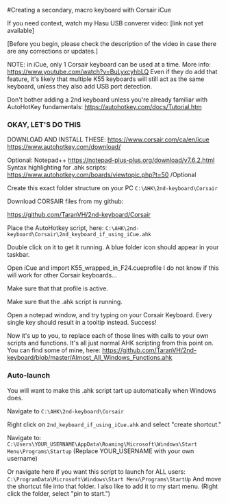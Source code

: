 #Creating a secondary, macro keyboard with Corsair iCue

If you need context, watch my Hasu USB converer video: [link not yet available]

[Before you begin, please check the description of the video in case there are any corrections or updates.]

NOTE: in iCue, only 1 Corsair keyboard can be used at a time. More info: https://www.youtube.com/watch?v=BuLyxcyhbLQ
Even if they do add that feature, it's likely that multiple K55 keyboards will still act as the same keyboard, unless they also add USB port detection.

Don't bother adding a 2nd keyboard unless you're already familiar with AutoHotKey fundamentals: https://autohotkey.com/docs/Tutorial.htm

### **OKAY, LET'S DO THIS**

DOWNLOAD AND INSTALL THESE:
https://www.corsair.com/ca/en/icue
https://www.autohotkey.com/download/

Optional:
Notepad++
https://notepad-plus-plus.org/download/v7.6.2.html
Syntax highlighting for .ahk scripts:
https://www.autohotkey.com/boards/viewtopic.php?t=50
/Optional

Create this exact folder structure on your PC
```C:\AHK\2nd-keyboard\Corsair```

Download CORSAIR files from my github:

https://github.com/TaranVH/2nd-keyboard/Corsair

Place the AutoHotkey script, here:
```C:\AHK\2nd-keyboard\Corsair\2nd_keyboard_if_using_iCue.ahk```

Double click on it to get it running. A blue folder icon should appear in your taskbar.

Open iCue and import K55_wrapped_in_F24.cueprofile
	I do not know if this will work for other Corsair keyboards...
	
Make sure that that profile is active.

Make sure that the .ahk script is running.
	
Open a notepad window, and try typing on your Corsair Keyboard. Every single key should result in a tooltip instead. Success!

Now it's up to you, to replace each of those lines with calls to your own scripts and functions. It's all just normal AHK scripting from this point on. You can find some of mine, here: https://github.com/TaranVH/2nd-keyboard/blob/master/Almost_All_Windows_Functions.ahk



### Auto-launch
You will want to make this .ahk script tart up automatically when Windows does.

Navigate to ```C:\AHK\2nd-keyboard\Corsair```

Right click on ```2nd_keyboard_if_using_iCue.ahk``` and select "create shortcut."

Navigate to:
```C:\Users\YOUR_USERNAME\AppData\Roaming\Microsoft\Windows\Start Menu\Programs\Startup```
(Replace YOUR_USERNAME with your own username)

Or navigate here if you want this script to launch for ALL users:
```C:\ProgramData\Microsoft\Windows\Start Menu\Programs\StartUp```
And move the shortcut file into that folder.
I also like to add it to my start menu. (Right click the folder, select "pin to start.")


